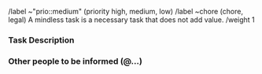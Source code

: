 /label ~"prio::medium" (priority high, medium, low)
/label ~chore (chore, legal) A mindless task is a necessary task that does not add value.
/weight 1
### Task Description


### Other people to be informed (@...)
